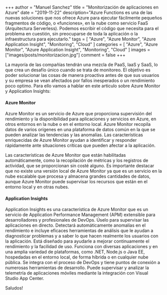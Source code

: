 +++
author = "Manuel Sanchez"
title = "Monitorización de aplicaciones en Azure"
date = "2019-11-22"
description="Azure Functions es una de las nuevas soluciones que nos ofrece Azure para ejecutar fácilmente pequeños fragmentos de código, o «funciones», en la nube como servicio FaaS (Arquitectura Serverless). Podemos escribir el código que necesita para el problema en cuestión, sin preocuparse de toda la aplicación o la infraestructura para ejecutarlo."
tags = [
    "Azure", "Azure Monitor", "Azure Application Insight", "Monitoring", "Cloud"
]
categories = [
    "Azure", "Azure Monitor", "Azure Application Insight", "Monitoring", "Cloud"
]
images  = ["images/posts/monitorizacion.jpg"]
comment = false
+++

La mayoría de las compañías tendrán una mezcla de PaaS, IaaS y SaaS, lo que crea un desafío único cuando se trata de monitoreo. El objetivo es poder solucionar las cosas de manera proactiva antes de que sus usuarios y su empresa se vean afectados por fallos inesperados o un rendimiento poco optimo. Para ello vamos a hablar en este articulo sobre Azure Monitor y Application Insights:

#### Azure Monitor

Azure Monitor es un servicio de Azure que proporciona supervisión del rendimiento y la disponibilidad para aplicaciones y servicios en Azure, en otros entornos en la nube o en el entorno local. Azure Monitor recopila datos de varios orígenes en una plataforma de datos común en la que se pueden analizar las tendencias y las anomalías. Las características enriquecidas de Azure Monitor ayudan a identificar y responder rápidamente ante situaciones críticas que pueden afectar a la aplicación.

Las características de Azure Monitor que están habilitadas automáticamente, como la recopilación de métricas y los registros de actividad, que se proporcionan sin costé alguno. Es importante destacar que no existe una versión local de Azure Monitor ya que es un servicio en la nube escalable que procesa y almacena grandes cantidades de datos, aunque Azure Monitor puede supervisar los recursos que están en el entorno local y en otras nubes.

#### Application Insights

Application Insights es una característica de Azure Monitor que es un servicio de Application Performance Management (APM) extensible para desarrolladores y profesionales de DevOps. Úselo para supervisar las aplicaciones en directo. Detectará automáticamente anomalías en el rendimiento e incluye eficaces herramientas de análisis que le ayudan a diagnosticar problemas y a saber lo que hacen realmente los usuarios con la aplicación. Está diseñado para ayudarle a mejorar continuamente el rendimiento y la facilidad de uso. Funciona con diversas aplicaciones y en una amplia variedad de plataformas, como .NET, Node.js o Java EE, hospedadas en el entorno local, de forma híbrida o en cualquier nube pública. Se integra con el proceso de DevOps y tiene puntos de conexión a numerosas herramientas de desarrollo. Puede supervisar y analizar la telemetría de aplicaciones móviles mediante la integración con Visual Studio App Center.

Saludos!